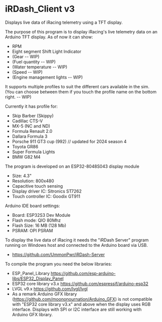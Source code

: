 # iRDash_Client v3
Displays live data of iRacing telemetry using a TFT display.

The purpose of this program is to display iRacing's live telemetry data on an Arduino TFT display.
As of now it can show:
- RPM
- Eight segment Shift Light Indicator
- (Gear -- WIP)
- (Fuel quantity -- WIP)
- (Water temperature -- WIP)
- (Speed -- WIP)
- (Engine management lights -- WIP)

It supports multiple profiles to suit the different cars available in the sim. (You can choose between them if you touch the profile name on the bottom right. -- WIP)

Currently it has profile for:
- Skip Barber (Skippy)
- Cadillac CTS-V
- MX-5 (NC and ND)
- Formula Renault 2.0
- Dallara Formula 3
- Porsche 911 GT3 cup (992) // updated for 2024 season 4
- Toyota GR86
- Super Formula Lights
- BMW G82 M4

The program is developed on an ESP32-8048S043 display module
- Size: 4.3"
- Resolution: 800x480
- Capacitive touch sensing
- Display driver IC: Sitronics ST7262
- Touch controller IC: Goodix GT911

Arduino IDE board settings:
- Board: ESP32S3 Dev Module
- Flash mode: QIO 80Mhz
- Flash Size: 16 MB (128 Mb)
- PSRAM: OPI PSRAM

To display the live data of iRacing it needs the "iRDash Server" program running on Windows host and connected to the Arduino board via USB.
- https://github.com/UmmonPwr/iRDash-Server

To compile the program you need the below libraries:
- ESP_Panel_Library https://github.com/esp-arduino-libs/ESP32_Display_Panel
- ESP32 core library v3.x https://github.com/espressif/arduino-esp32
- LVGL v9.x https://github.com/lvgl/lvgl
- As a remark Arduino GFX library (https://github.com/moononournation/Arduino_GFX) is not compatible with "ESP32 core library v3.x" and above when the display uses RGB interface. Displays with SPI or I2C interface are still working with Arduino GFX library.